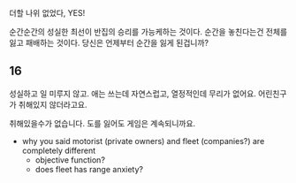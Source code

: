 더할 나위 없었다, YES!

순간순간의 성실한 최선이 반집의 승리를 가능케하는 것이다. 순간을 놓친다는건 전체를 잃고 패배하는 것이다. 당신은 언제부터 순간을 잃게 된겁니까?

## 16
성실하고 일 미루지 않고. 애는 쓰는데 자연스럽고, 열정적인데 무리가 없어요. 어린친구가 취해있지 않더라고요.

취해있을수가 없습니다. 도를 잃어도 게임은 계속되니까요.

- why you said motorist (private owners) and fleet (companies?) are completely different
	- objective function?
	- does fleet has range anxiety?

